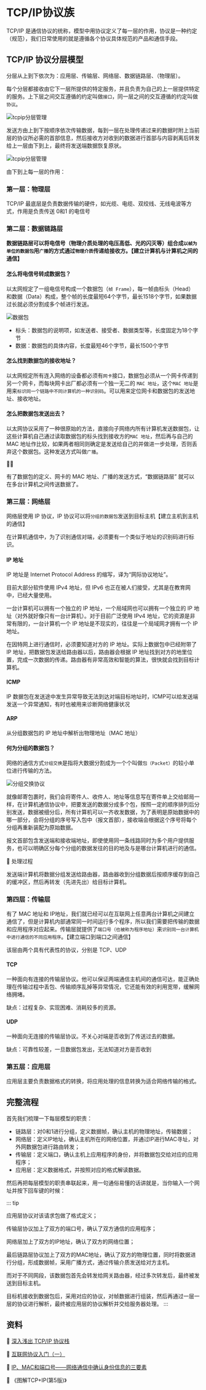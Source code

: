 # TCP/IP协议族

TCP/IP 是通信协议的统称，模型中用协议定义了每一层的作用，协议是一种约定（规范），我们日常使用的就是遵循各个协议具体规范的产品和通信手段。

## TCP/IP 协议分层模型

分层从上到下依次为：应用层、传输层、网络层、数据链路层、（物理层）。

每个分层都接收由它下一层所提供的特定服务，并且负责为自己的上一层提供特定的服务。上下层之间交互遵循的约定叫做`接口`，同一层之间的交互遵循的约定叫做`协议`。

![tcpip分层管理](./images/tcpip-4cmx.png)

发送方由上到下按顺序依次传输数据，每到一层在处理传递过来的数据时附上当前层的协议所必需的首部信息，然后接收方对收到的数据进行首部与内容剥离后转发给上一层由下到上，最终将发送端数据恢复原状。

![tcpip分层管理](./images/tcpip.png)

由下到上每一层的作用：

### 第一层：物理层

TCP/IP 最底层是负责数据传输的硬件，如光缆、电缆、双绞线、无线电波等方式，作用是负责传送 0和1 的电信号

### 第二层：数据链路层

**数据链路层可以将电信号（物理介质处理的电压高低、光的闪灭等）组合成`以帧为单位的数据包`用`广播`的方式通过`物理介质`传递给接收方。【建立计算机与计算机之间的通信】**

#### 怎么将电信号转成数据包？

以太网规定了一组电信号构成一个数据包（`帧 Frame`），每一帧由标头（Head）
和数据（Data）构成，整个帧的长度最短64个字节，最长1518个字节，如果数据过长就必须分割成多个帧进行发送。

![数据包](./images/frame.jpg)

- 标头：数据包的说明项，如发送者、接受者、数据类型等，长度固定为18个字节
- 数据：数据包的具体内容，长度最短46个字节，最长1500个字节

#### 怎么找到数据包的接收地址？

以太网规定所有连入网络的设备都必须有`网卡`接口，数据包必须从一个网卡传递到另一个网卡，而每块网卡出厂都必须有一个独一无二的 `MAC 地址`，这个`MAC 地址`是用来`标识同一个链路中不同计算机的一种识别码`。可以用来定位网卡和数据包的发送地址、接收地址。


#### 怎么把数据包发送出去？

以太网协议采用了一种很原始的方法，直接向子网络内所有计算机发送数据包，让这些计算机自己通过读取数据包的标头找到接收方的`MAC 地址`，然后再与自己的 MAC 地址作比较，如果两者相同则确定是发送给自己的并做进一步处理，否则丢弃这个数据包。这种发送方式叫做`广播`。

🍑🍃

有了数据包的定义、网卡的 MAC 地址、广播的发送方式，“数据链路层” 就可以在多台计算机之间传送数据了。

### 第三层：网络层

网络层使用 IP 协议，IP 协议可以将`分组的数据包`发送到目标主机【建立主机到主机的通信】

在计算机通信中，为了识别通信对端，必须要有一个类似于地址的识别码进行标识。

#### IP 地址

IP 地址是 Internet Protocol Address 的缩写，译为“网际协议地址”。

目前大部分软件使用 IPv4 地址，但 IPv6 也正在被人们接受，尤其是在教育网中，已经大量使用。

一台计算机可以拥有一个独立的 IP 地址，一个局域网也可以拥有一个独立的 IP 地址（对外就好像只有一台计算机）。对于目前广泛使用 IPv4 地址，它的资源是非常有限的，一台计算机一个 IP 地址是不现实的，往往是一个局域网才拥有一个 IP 地址。

在因特网上进行通信时，必须要知道对方的 IP 地址。实际上数据包中已经附带了 IP 地址，把数据包发送给路由器以后，路由器会根据 IP 地址找到对方的地里位置，完成一次数据的传递。路由器有非常高效和智能的算法，很快就会找到目标计算机。

#### ICMP

IP 数据包在发送途中发生异常导致无法到达对端目标地址时，ICMP可以给发送端发送一个异常通知，有时也被用来诊断网络健康状况

#### ARP

从分组数据包的 IP 地址中解析出物理地址（MAC 地址）

#### 何为分组的数据包？

网络的通信方式`分组交换`是指将大数据分割成为一个个叫做`包（Packet）`的较小单位进行传输的方法。

![分组交换协议](./images/tcpip-fzjh.png)

就像邮寄包裹时，我们会将寄件人、收件人、地址等信息写在寄件单上交给邮局一样，在计算机通信协议中，把要发送的数据分成多个包，按照一定的顺序排列后分别发送，数据被细分后，所有计算机可以一齐收发数据，为了表明是原始数据中的哪一部分，会将分组的序号写入包中（报文首部），接收端会根据这个序号将每个分组再重新装配为原始数据。

报文首部包含发送端和接收端地址，即使使用同一条线路同时为多个用户提供服务，也可以明确区分每个分组的数据发往的目的地及与是哪台计算机进行的通信。

🍃 处理过程

发送端计算机将数据分组发送给路由器，路由器收到分组数据后按顺序缓存到自己的缓冲区，然后再转发（先进先出）给目标计算机。


### 第四层：传输层

有了 MAC 地址和 IP地址，我们就已经可以在互联网上任意两台计算机之间建立通信了，但是计算机内部通常同一时间运行多个程序，所以我们需要把传输的数据和应用程序对应起来。传输层就提供了`端口号（也被称为程序地址）`来`识别同一台计算机中进行通信的不同应用程序`。【建立端口到端口之间通信】

该层由两个具有代表性的协议，分别是 TCP、UDP

#### TCP

一种面向有连接的传输层协议。他可以保证两端通信主机间的通信可达，能正确处理在传输过程中丢包、传输顺序乱掉等异常情况，它还能有效的利用宽带，缓解网络拥堵。

缺点：过程复杂、实现困难、消耗较多的资源。

#### UDP
一种面向无连接的传输层协议。不关心对端是否收到了传送过去的数据。

缺点：可靠性较差，一旦数据包发出，无法知道对方是否收到

### 第五层：应用层

应用层主要负责数据格式的转换，将应用处理的信息转换为适合网络传输的格式。

## 完整流程

首先我们梳理一下每层模型的职责：

- 链路层：对0和1进行分组，定义数据帧，确认主机的物理地址，传输数据；
- 网络层：定义IP地址，确认主机所在的网络位置，并通过IP进行MAC寻址，对外网数据包进行路由转发；
- 传输层：定义端口，确认主机上应用程序的身份，并将数据包交给对应的应用程序；
- 应用层：定义数据格式，并按照对应的格式解读数据。

然后再把每层模型的职责串联起来，用一句通俗易懂的话讲就是，当你输入一个网址并按下回车键的时候：

::: tip

应用层协议对该请求包做了格式定义；

传输层协议加上了双方的端口号，确认了双方通信的应用程序；

网络层加上了双方的IP地址，确认了双方的网络位置；

最后链路层协议加上了双方的MAC地址，确认了双方的物理位置，同时将数据进行分组，形成数据帧，采用广播方式，通过传输介质发送给对方主机。

而对于不同网段，该数据包首先会转发给网关路由器，经过多次转发后，最终被发送到目标主机。

目标机接收到数据包后，采用对应的协议，对帧数据进行组装，然后再通过一层一层的协议进行解析，最终被应用层的协议解析并交给服务器处理。
:::


## 资料

🍃 [深入浅出 TCP/IP 协议栈](https://www.cnblogs.com/onepixel/p/7092302.html)

🍃 [互联网协议入门（一）](http://www.ruanyifeng.com/blog/2012/05/internet_protocol_suite_part_i.html)

🍃 [IP、MAC和端口号——网络通信中确认身份信息的三要素](http://c.biancheng.net/view/2132.html)

🍃 《图解TCP+IP(第5版)》  